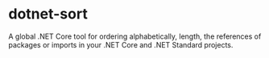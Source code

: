 # dotnet-sort
A global .NET Core tool for ordering alphabetically, length, the references of packages or imports in your .NET Core and .NET Standard projects.
